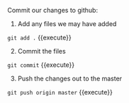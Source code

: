 Commit our changes to github:

1. Add any files we may have added

`git add .` {{execute}}

2. Commit the files

`git commit` {{execute}}

3. Push the changes out to the master

`git push origin master` {{execute}}
